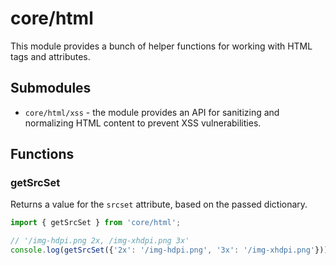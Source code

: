 # core/html

This module provides a bunch of helper functions for working with HTML tags and attributes.

## Submodules

* `core/html/xss` - the module provides an API for sanitizing and normalizing
  HTML content to prevent XSS vulnerabilities.

## Functions

### getSrcSet

Returns a value for the `srcset` attribute, based on the passed dictionary.

```js
import { getSrcSet } from 'core/html';

// '/img-hdpi.png 2x, /img-xhdpi.png 3x'
console.log(getSrcSet({'2x': '/img-hdpi.png', '3x': '/img-xhdpi.png'}));
```
